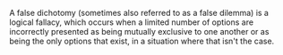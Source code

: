 A false dichotomy (sometimes also referred to as a false dilemma) is a logical fallacy, which occurs when a limited number of options are incorrectly presented as being mutually exclusive to one another or as being the only options that exist, in a situation where that isn't the case.